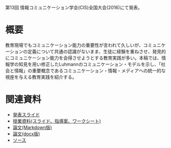 第13回 情報コミュニケーション学会(CIS)全国大会(2016)にて発表。

# 概要
教育現場でもコミュニケーション能力の重要性が言われて久しいが、コミュニケーションの定義について共通の認識がないまま、生徒に経験を重ねさせ、発見的にコミュニケーション能力を会得させようとする教育実践が多い。本稿では、情報学の知見を用い修正したLuhmannのコミュニケーション・モデルを示し、「社会と情報」の重要概念であるコミュニケーション・情報・メディアへの統一的な視座を与える教育実践を紹介する。

# 関連資料
- [発表スライド](https://www.slideshare.net/saireya/ss-58806956)
- [授業資料(スライド、指導案、ワークシート)](http://saireya.hateblo.jp/entry/class/communication)
- [論文(Markdown版)](https://bitbucket.org/saireya/thesis-communication-cis2016/src/master/thesis-comm.md)
- [論文(docx版)](https://www.slideshare.net/saireya/ss-58806956)
- [ソース](https://bitbucket.org/saireya/thesis-communication-cis2016)
